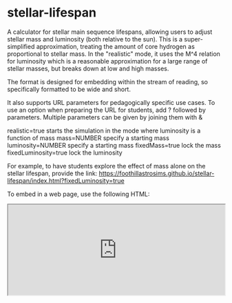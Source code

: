 # stellar-lifespan

A calculator for stellar main sequence lifespans, allowing users to adjust stellar mass and luminosity (both relative to the sun).  This is a super-simplified approximation, treating the amount of core hydrogen as proportional to stellar mass.  In the "realistic" mode, it uses the M^4 relation for luminosity which is a reasonable approximation for a large range of stellar masses, but breaks down at low and high masses.  

The format is designed for embedding within the stream of reading, so specifically formatted to be wide and short.  

It also supports URL parameters for pedagogically specific use cases.  To use an option when preparing the URL for students, add ? followed by parameters.  Multiple parameters can be given by joining them with &

realistic=true       starts the simulation in the mode where luminosity is a function of mass
mass=NUMBER          specify a starting mass
luminosity=NUMBER    specify a starting mass
fixedMass=true       lock the mass
fixedLuminosity=true lock the luminosity

For example, to have students explore the effect of mass alone on the stellar lifespan, provide the link:
  https://foothillastrosims.github.io/stellar-lifespan/index.html?fixedLuminosity=true
  
To embed in a web page, use the following HTML:
  <p><iframe src="https://foothillastrosims.github.io/stellar-lifespan/index.html" width="100%" height="210px"></iframe></p>

